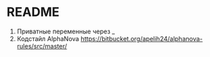 # README #

1. Приватные переменные через _
2. Кодстайл AlphaNova https://bitbucket.org/apelih24/alphanova-rules/src/master/